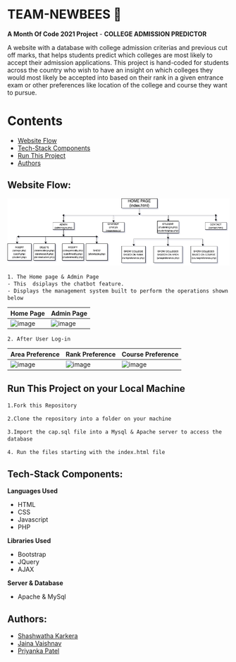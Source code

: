 # TEAM-NEWBEES :bee:
**A Month Of Code 2021 Project** - 
**COLLEGE ADMISSION PREDICTOR**

A website with a database with college admission criterias and previous cut off marks, that helps students predict which colleges are most likely to accept their admission applications. This project is hand-coded for students across the country who wish to have an insight on which colleges they would most likely be accepted into based on their rank in a given entrance exam or other preferences like location of the college and course they want to pursue.
# Contents
- [Website Flow](#website-flow)
- [Tech-Stack Components](#tech-stack-components)
- [Run This Project](#run-this-project-on-your-local-machine)
- [Authors](#authors)

## Website Flow:
![](AMOCWEBSITEFLOW.png)
```
1. The Home page & Admin Page
- This  dsiplays the chatbot feature.
- Displays the management system built to perform the operations shown below 
```
|Home Page        |Admin Page       |
| --------------- | --------------- | 
|![image](https://user-images.githubusercontent.com/71128835/119167203-35218680-ba7d-11eb-8b69-e596aca43264.png)|![image](https://user-images.githubusercontent.com/71128835/119166861-c5ab9700-ba7c-11eb-87eb-e5b581334cdd.png)|
```
2. After User Log-in 
```
| Area Preference | Rank Preference | Course Preference |
| --------------- | --------------- | ------------------|
|![image](https://user-images.githubusercontent.com/71128835/119167887-f3dda680-ba7d-11eb-900c-328a5ac7c08c.png)|![image](https://user-images.githubusercontent.com/71128835/119170344-bf1f1e80-ba80-11eb-8143-a3e5d1feaa09.png)|![image](https://user-images.githubusercontent.com/71128835/119170287-ad3d7b80-ba80-11eb-9e8b-32a5b3ba2e41.png)|


## Run This Project on your Local Machine
```
1.Fork this Repository
```
```
2.Clone the repository into a folder on your machine
```
```
3.Import the cap.sql file into a Mysql & Apache server to access the database
```
```
4. Run the files starting with the index.html file
```
## Tech-Stack Components:
**Languages Used**
 * HTML
 * CSS
 * Javascript
 * PHP <br>

**Libraries Used**
 * Bootstrap
 * JQuery
 * AJAX <br>
 
**Server & Database**
 * Apache & MySql
## Authors:
- [Shashwatha Karkera](https://github.com/shashwatha411)
- [Jaina Vaishnav](https://github.com/JAINA2001)
- [Priyanka Patel](https://github.com/priyanka2672)
